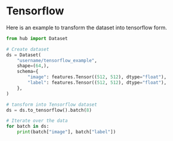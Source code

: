 # Tensorflow

Here is an example to transform the dataset into tensorflow form.

```python
from hub import Dataset

# Create dataset
ds = Dataset(
    "username/tensorflow_example",
    shape=(64,),
    schema={
        "image": features.Tensor((512, 512), dtype="float"),
        "label": features.Tensor((512, 512), dtype="float"),
    },
)

# tansform into Tensorflow dataset
ds = ds.to_tensorflow().batch(8)

# Iterate over the data
for batch in ds:
    print(batch["image"], batch["label"])
```
